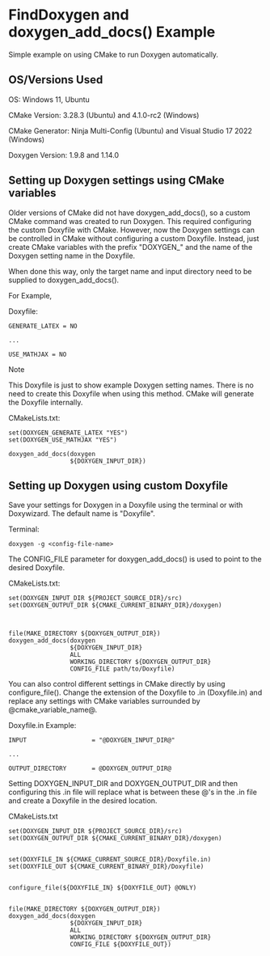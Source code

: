 # FindDoxygen and doxygen_add_docs() Example

Simple example on using CMake to run Doxygen automatically.


## OS/Versions Used

OS: Windows 11, Ubuntu

CMake Version: 3.28.3 (Ubuntu) and 4.1.0-rc2 (Windows)

CMake Generator: Ninja Multi-Config (Ubuntu) and Visual Studio 17 2022 (Windows)

Doxygen Version: 1.9.8 and 1.14.0


## Setting up Doxygen settings using CMake variables

Older versions of CMake did not have doxygen_add_docs(), so a custom CMake command
was created to run Doxygen.  This required configuring the custom Doxyfile with
CMake.  However, now the Doxygen settings can be controlled in CMake without
configuring a custom Doxyfile.  Instead, just create CMake variables with the
prefix "DOXYGEN_" and the name of the Doxygen setting name in the Doxyfile.

When done this way, only the target name and input directory need to be supplied to
doxygen_add_docs().  

For Example,

Doxyfile:
```
GENERATE_LATEX = NO

...

USE_MATHJAX = NO
```
> [!NOTE]
> This Doxyfile is just to show example Doxygen setting names.  There is no need to create 
> this Doxyfile when using this method. CMake will generate the Doxyfile internally.


CMakeLists.txt:
```
set(DOXYGEN_GENERATE_LATEX "YES")
set(DOXYGEN_USE_MATHJAX "YES")

doxygen_add_docs(doxygen 
                 ${DOXYGEN_INPUT_DIR})

```

## Setting up Doxygen using custom Doxyfile

Save your settings for Doxygen in a Doxyfile using the terminal or 
with Doxywizard. The default name is "Doxyfile".

Terminal:
```
doxygen -g <config-file-name>
```

The CONFIG_FILE parameter for doxygen_add_docs() is used to point to 
the desired Doxyfile.

CMakeLists.txt:
```
set(DOXYGEN_INPUT_DIR ${PROJECT_SOURCE_DIR}/src)
set(DOXYGEN_OUTPUT_DIR ${CMAKE_CURRENT_BINARY_DIR}/doxygen)



file(MAKE_DIRECTORY ${DOXYGEN_OUTPUT_DIR}) 
doxygen_add_docs(doxygen 
                 ${DOXYGEN_INPUT_DIR} 
                 ALL 
                 WORKING_DIRECTORY ${DOXYGEN_OUTPUT_DIR} 
                 CONFIG_FILE path/to/Doxyfile)
```
You can also control different settings in CMake directly by
using configure_file().
Change the extension of the Doxyfile to .in (Doxyfile.in)
and replace any settings with CMake variables surrounded by
@cmake_variable_name@.

Doxyfile.in Example:
```
INPUT                  = "@DOXYGEN_INPUT_DIR@"

...

OUTPUT_DIRECTORY       = @DOXYGEN_OUTPUT_DIR@

```

Setting DOXYGEN_INPUT_DIR and DOXYGEN_OUTPUT_DIR and then configuring this
.in file will replace what is between these @'s in the .in file and
create a Doxyfile in the desired location.

CMakeLists.txt

```
set(DOXYGEN_INPUT_DIR ${PROJECT_SOURCE_DIR}/src)
set(DOXYGEN_OUTPUT_DIR ${CMAKE_CURRENT_BINARY_DIR}/doxygen)


set(DOXYFILE_IN ${CMAKE_CURRENT_SOURCE_DIR}/Doxyfile.in)
set(DOXYFILE_OUT ${CMAKE_CURRENT_BINARY_DIR}/Doxyfile)


configure_file(${DOXYFILE_IN} ${DOXYFILE_OUT} @ONLY)


file(MAKE_DIRECTORY ${DOXYGEN_OUTPUT_DIR}) 
doxygen_add_docs(doxygen 
                 ${DOXYGEN_INPUT_DIR} 
                 ALL 
                 WORKING_DIRECTORY ${DOXYGEN_OUTPUT_DIR} 
                 CONFIG_FILE ${DOXYFILE_OUT})
```